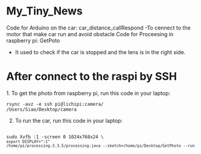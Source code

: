 # My_Tiny_News

Code for Arduino on the car: car_distance_callRespond
-To cennect to the motor that make car run and avoid obstacle
Code for Proceesing in raspberry pi: GetPoto
- It used to check if the car is stopped and the lens is in the right side.



<h1>After connect to the raspi by SSH</h1>
1. To get the photo from raspberry pi, run this code in your laptop:

<code>rsync -avz -e ssh pi@lichipi:camera/ /Users/Siao/Desktop/camera</code>

2. To run the car, run this code in your laptop:
<code>
sudo Xvfb :1 -screen 0 1024x768x24 \</dev/null &</code>
<code>export DISPLAY=":1"</code>
<code>/home/pi/processing-3.3.5/processing-java --sketch=/home/pi/Desktop/GetPhoto --run
</code>
